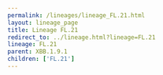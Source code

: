```yaml
---
permalink: /lineages/lineage_FL.21.html
layout: lineage_page
title: Lineage FL.21
redirect_to: ../lineage.html?lineage=FL.21
lineage: FL.21
parent: XBB.1.9.1
children: ['FL.21']
---
```


